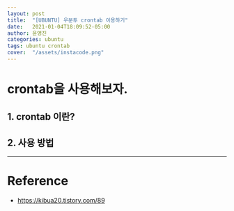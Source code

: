 ```yaml
---
layout: post
title:  "[UBUNTU] 우분투 crontab 이용하기"
date:   2021-01-04T18:09:52-05:00
author: 윤영진
categories: ubuntu
tags: ubuntu crontab
cover:  "/assets/instacode.png"
---
```

# crontab을 사용해보자.

## 1. crontab 이란?

## 2. 사용 방법

----------
# Reference
* <https://kibua20.tistory.com/89>


